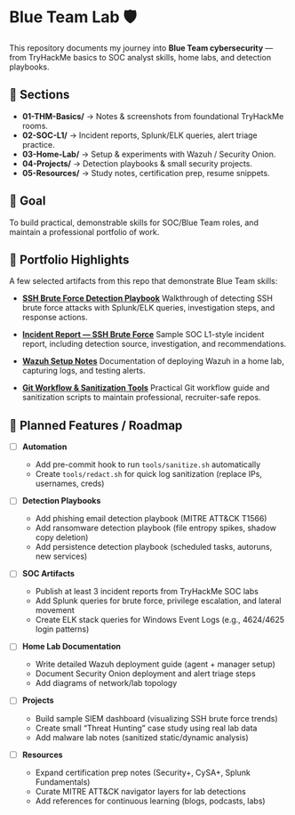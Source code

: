 # Blue Team Lab 🛡️

This repository documents my journey into **Blue Team cybersecurity** — from TryHackMe basics to SOC analyst skills, home labs, and detection playbooks.

## 📌 Sections
- **01-THM-Basics/** → Notes & screenshots from foundational TryHackMe rooms.
- **02-SOC-L1/** → Incident reports, Splunk/ELK queries, alert triage practice.
- **03-Home-Lab/** → Setup & experiments with Wazuh / Security Onion.
- **04-Projects/** → Detection playbooks & small security projects.
- **05-Resources/** → Study notes, certification prep, resume snippets.

## 🚀 Goal
To build practical, demonstrable skills for SOC/Blue Team roles, and maintain a professional portfolio of work.

## 🌟 Portfolio Highlights
A few selected artifacts from this repo that demonstrate Blue Team skills:

- **[SSH Brute Force Detection Playbook](03-Home-Lab/detection-playbook-ssh-bruteforce.md)** 
  Walkthrough of detecting SSH brute force attacks with Splunk/ELK queries, investigation steps, and response actions.

- **[Incident Report — SSH Brute Force](02-SOC-L1/incidents/incident-2025-09-ssh-bruteforce-example.md)** 
  Sample SOC L1-style incident report, including detection source, investigation, and recommendations.

- **[Wazuh Setup Notes](03-Home-Lab/wazuh-setup.md)** 
  Documentation of deploying Wazuh in a home lab, capturing logs, and testing alerts.

- **[Git Workflow & Sanitization Tools](05-Resources/git-cheatsheet.md)** 
  Practical Git workflow guide and sanitization scripts to maintain professional, recruiter-safe repos.

## 🔮 Planned Features / Roadmap

- [ ] **Automation** 
  - Add pre-commit hook to run `tools/sanitize.sh` automatically 
  - Create `tools/redact.sh` for quick log sanitization (replace IPs, usernames, creds) 

- [ ] **Detection Playbooks** 
  - Add phishing email detection playbook (MITRE ATT&CK T1566) 
  - Add ransomware detection playbook (file entropy spikes, shadow copy deletion) 
  - Add persistence detection playbook (scheduled tasks, autoruns, new services) 

- [ ] **SOC Artifacts** 
  - Publish at least 3 incident reports from TryHackMe SOC labs 
  - Add Splunk queries for brute force, privilege escalation, and lateral movement 
  - Create ELK stack queries for Windows Event Logs (e.g., 4624/4625 login patterns) 

- [ ] **Home Lab Documentation** 
  - Write detailed Wazuh deployment guide (agent + manager setup) 
  - Document Security Onion deployment and alert triage steps 
  - Add diagrams of network/lab topology 

- [ ] **Projects** 
  - Build sample SIEM dashboard (visualizing SSH brute force trends) 
  - Create small “Threat Hunting” case study using real lab data 
  - Add malware lab notes (sanitized static/dynamic analysis) 

- [ ] **Resources** 
  - Expand certification prep notes (Security+, CySA+, Splunk Fundamentals) 
  - Curate MITRE ATT&CK navigator layers for lab detections 
  - Add references for continuous learning (blogs, podcasts, labs)
